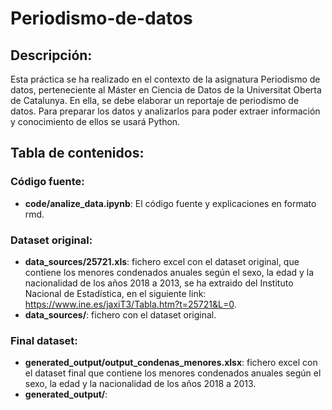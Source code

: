 # Periodismo-de-datos

## **Descripción:**
Esta práctica se ha realizado en el contexto de la asignatura Periodismo de datos, perteneciente al Máster en Ciencia de Datos de la Universitat Oberta de Catalunya. En ella, se debe elaborar un reportaje de periodismo de datos. 
Para preparar los datos y analizarlos para poder extraer información y conocimiento de ellos se usará Python.


## **Tabla de contenidos:**


### **Código fuente:**
* **code/analize_data.ipynb**: El código fuente y explicaciones en formato rmd.
 
### **Dataset original:**
* **data_sources/25721.xls**: fichero excel con el dataset original, que contiene los menores condenados anuales según el sexo, la edad y la nacionalidad de los años 2018 a 2013, se ha extraido del Instituto Nacional de Estadística, en el siguiente link: https://www.ine.es/jaxiT3/Tabla.htm?t=25721&L=0.
* **data_sources/**: fichero con el dataset original.
 
### **Final dataset:**
* **generated_output/output_condenas_menores.xlsx**: fichero excel con el dataset final que contiene los menores condenados anuales según el sexo, la edad y la nacionalidad de los años 2018 a 2013.
* **generated_output/**: 
